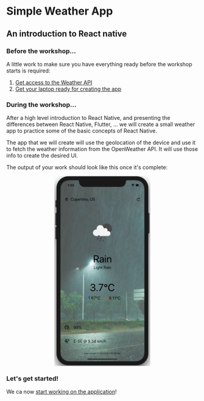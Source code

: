 # Simple Weather App

## An introduction to React native

### Before the workshop...

A little work to make sure you have everything ready before the workshop starts is required:

1. [Get access to the Weather API](./openweather.md)
2. [Get your laptop ready for creating the app](./prerequisites.md)

### During the workshop...

After a high level introduction to React Native, and presenting the differences between React Native, Flutter, ... we will create a small weather app to practice some of the basic concepts of React Native.

The app that we will create will use the geolocation of the device and use it to fetch the weather information from the OpenWeather API. It will use those info to create the desired UI.

The output of your work should look like this once it's complete:

<div width="100%" style="display: flex; justify-content: center"><img src='./assets/appscreen-1.png' height="500"/></div>

### Let's get started!

We ca now [start working on the application](./workshop/intro.md)!
